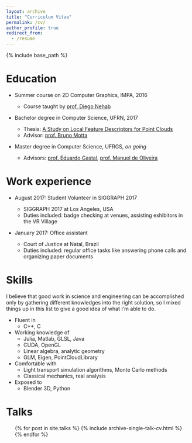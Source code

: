 ```yaml
---
layout: archive
title: "Curriculum Vitae"
permalink: /cv/
author_profile: true
redirect_from:
  - /resume
---
```


{% include base_path %}

Education
======
* Summer course on 2D Computer Graphics, IMPA, 2016
  * Course taught by [prof. Diego Nehab](http://w3.impa.br/~diego/index.html)

* Bachelor degree in Computer Science, UFRN, 2017
  * Thesis: [A Study on Local Feature Descriptors for Point Clouds](http://monografias.ufrn.br/jspui/handle/123456789/5404)
  * Advisor: [prof. Bruno Motta](http://www.dimap.ufrn.br/~motta/)
* Master degree in Computer Science, UFRGS, _on going_
  * Advisors: [prof. Eduardo Gastal](http://inf.ufrgs.br/~eslgastal/), [prof. Manuel de Oliveira](http://www.inf.ufrgs.br/~oliveira/)

Work experience
======
* August 2017: Student Volunteer in SIGGRAPH 2017
  * SIGGRAPH 2017 at Los Angeles, USA
  * Duties included: badge checking at venues, assisting exhibitors in the VR Village

* January 2017: Office assistant
  * Court of Justice at Natal, Brazil
  * Duties included: regular office tasks like answering phone calls and organizing
    paper documents

Skills
======
I believe that good work in science and engineering can be accomplished only by gathering different
knowledges into the right solution, so I mixed things up in this list to give a good idea of what
I'm able to do.

* Fluent in
  * C++, C
* Working knowledge of
  * Julia, Matlab, GLSL, Java
  * CUDA, OpenGL
  * Linear algebra, analytic geometry
  * GLM, Eigen, PointCloudLibrary
* Comfortable with
  * Light transport simulation algorithms, Monte Carlo methods
  * Classical mechanics, real analysis
* Exposed to
  * Blender 3D, Python

Talks
======
  <ul>{% for post in site.talks %}
    {% include archive-single-talk-cv.html %}
  {% endfor %}</ul>
